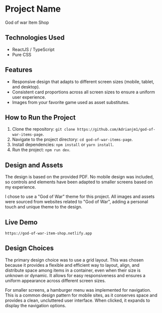 # Project Name

God of war Item Shop

## Technologies Used

- ReactJS / TypeScript
- Pure CSS

## Features

- Responsive design that adapts to different screen sizes (mobile, tablet, and desktop).
- Consistent card proportions across all screen sizes to ensure a uniform user experience.
- Images from your favorite game used as asset substitutes.

## How to Run the Project

1. Clone the repository: `git clone https://github.com/Adrianjm1/god-of-war-items-page`.
2. Navigate to the project directory: `cd god-of-war-items-page`.
3. Install dependencies: `npm install` or `yarn install`.
4. Run the project: `npm run dev`.

## Design and Assets

The design is based on the provided PDF. No mobile design was included, so controls and elements have been adapted to smaller screens based on my experience.

I chose to use a "God of War" theme for this project. All images and assets were sourced from websites related to "God of War", adding a personal touch and unique theme to the design.

## Live Demo

`https://god-of-war-item-shop.netlify.app`

## Design Choices

The primary design choice was to use a grid layout. This was chosen because it provides a flexible and efficient way to layout, align, and distribute space among items in a container, even when their size is unknown or dynamic. It allows for easy responsiveness and ensures a uniform appearance across different screen sizes.

For smaller screens, a hamburger menu was implemented for navigation. This is a common design pattern for mobile sites, as it conserves space and provides a clean, uncluttered user interface. When clicked, it expands to display the navigation options.
